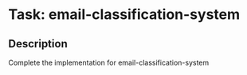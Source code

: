# Task: email-classification-system

## Description
Complete the implementation for email-classification-system
